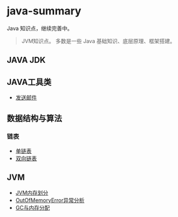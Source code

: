 # java-summary
Java 知识点，继续完善中。

> JVM知识点。
> 多数是一些 Java 基础知识、底层原理、框架搭建。

## JAVA JDK

## JAVA工具类

- [发送邮件](Util/src/util/SendMailUtil.java)

## 数据结构与算法

### 链表

- [单链表](java/src/structure/node/Node.java)
- [双向链表](java/src/structure/node/DoubleNode.java)

## JVM
- [JVM内存划分](MD/jvm/JVMMemory.md)
- [OutOfMemoryError异常分析](MD/jvm/OutOfMemoryError.md)
- [GC与内存分配](MD/jvm/JVMGC.md)
